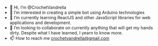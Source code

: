 - 👋 Hi, I’m @CrochetVandrella
- 👀 I’m interested in creating a simple bot using Arduino technologies
- 🌱 I’m currently learning ReactJS and other JavaScript libraries for web applications and development.
- 💞️ I’m looking to collaborate on currently anything that will get my hands dirty. Despite what I have learned, I yearn to know more.
- 📫 How to reach me crochetvandrella@gmail.com

<!---
CrochetVandrella/CrochetVandrella is a ✨ special ✨ repository because its `README.md` (this file) appears on your GitHub profile.
You can click the Preview link to take a look at your changes.
--->
